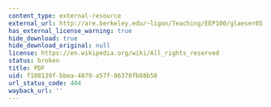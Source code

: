 ```yaml
---
content_type: external-resource
external_url: http://are.berkeley.edu/~ligon/Teaching/EEP100/glaeser05.pdf
has_external_license_warning: true
hide_download: true
hide_download_original: null
license: https://en.wikipedia.org/wiki/All_rights_reserved
status: broken
title: PDF
uid: f108139f-bbea-4879-a57f-86378fb88b58
url_status_code: 404
wayback_url: ''
---
```

